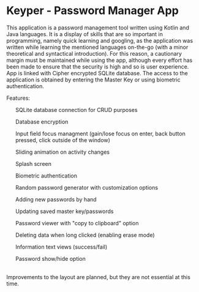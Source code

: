 # Keyper - Password Manager App

This application is a password management tool written using Kotlin and Java languages. It is a display of skills that are so important in programming, namely quick learning and googling, as the application was written while learning the mentioned languages on-the-go (with a minor theoretical and syntactical introduction). For this reason, a cautionary margin must be maintained while using the app, although every effort has been made to ensure that the security is high and so is user experience. App is linked with Cipher encrypted SQLite database. The access to the application is obtained by entering the Master Key or using biometric authentication.

Features:

<ol>SQLite database connection for CRUD purposes</ol>
<ol>Database encryption</ol>
<ol>Input field focus managment (gain/lose focus on enter, back button pressed, click outside of the window)</ol>
<ol>Sliding animation on activity changes</ol>
<ol>Splash screen</ol>
<ol>Biometric authentication</ol>
<ol>Random password generator with customization options</ol>
<ol>Adding new passwords by hand</ol>
<ol>Updating saved master key/passwords</ol>
<ol>Password viewer with "copy to clipboard" option</ol>
<ol>Deleting data when long clicked (enabling erase mode)</ol>
<ol>Information text views (success/fail)</ol>
<ol>Password show/hide option</ol>

<br>
Improvements to the layout are planned, but they are not essential at this time.
